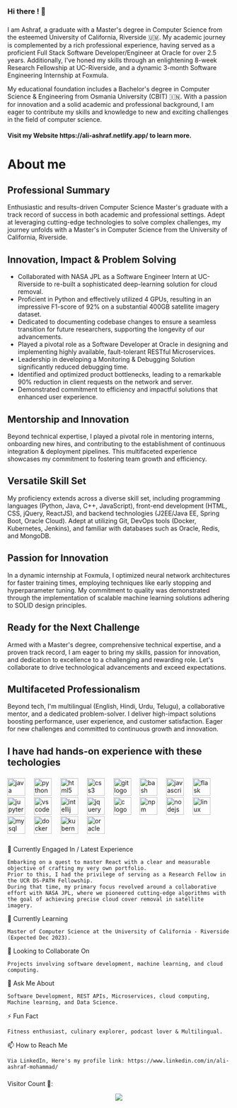 ### Hi there ! 👋

<!--
**mmaashraf/mmaashraf** is a ✨ _special_ ✨ repository because its `README.md` (this file) appears on your GitHub profile.

Here are some ideas to get you started:

- 🔭 I’m currently working on ...
- 🌱 I’m currently learning ...
- 👯 I’m looking to collaborate on ...
- 🤔 I’m looking for help with ...
- 💬 Ask me about ...
- 📫 How to reach me: ...
- 😄 Pronouns: ...
- ⚡ Fun fact: ...


-->


###

<p align="left">I am Ashraf, a graduate with a Master's degree in Computer Science from the esteemed University of California, Riverside 🇺🇲. My academic journey is complemented by a rich professional experience, having served as a proficient Full Stack Software Developer/Engineer at Oracle for over 2.5 years. Additionally, I've honed my skills through an enlightening 8-week Research Fellowship at UC-Riverside, and a dynamic 3-month Software Engineering Internship at Foxmula.

My educational foundation includes a Bachelor's degree in Computer Science & Engineering from Osmania University (CBIT) 🇮🇳. With a passion for innovation and a solid academic and professional background, I am eager to contribute my skills and knowledge to new and exciting challenges in the field of computer science.</p> 

<h4> Visit my Website https://ali-ashraf.netlify.app/ to learn more.</h4>

###

<h1 align="left">About me</h1>

###

<p align="left">
  <h2>Professional Summary</h2>

  <p>Enthusiastic and results-driven Computer Science Master's graduate with a track record of success in both academic and professional settings. Adept at leveraging cutting-edge technologies to solve complex challenges, my journey unfolds with a Master's in Computer Science from the University of California, Riverside.</p>


  <h2>Innovation, Impact & Problem Solving</h2>


  <ul>
    <li>Collaborated with NASA JPL as a Software Engineer Intern at UC-Riverside to re-built a sophisticated deep-learning solution for cloud removal.</li>
    <li>Proficient in Python and effectively utilized 4 GPUs, resulting in an impressive F1-score of 92% on a substantial 400GB satellite imagery dataset.</li>
    <li>Dedicated to documenting codebase changes to ensure a seamless transition for future researchers, supporting the longevity of our advancements.</li>
    <li>Played a pivotal role as a Software Developer at Oracle in designing and implementing highly available, fault-tolerant RESTful Microservices.</li>
    <li>Leadership in developing a Monitoring & Debugging Solution significantly reduced debugging time.</li>
    <li>Identified and optimized product bottlenecks, leading to a remarkable 90% reduction in client requests on the network and server.</li>
    <li>Demonstrated commitment to efficiency and impactful solutions that enhanced user experience.</li>
  </ul>



  <h2>Mentorship and Innovation</h2>

  <p>Beyond technical expertise, I played a pivotal role in mentoring interns, onboarding new hires, and contributing to the establishment of continuous integration & deployment pipelines. This multifaceted experience showcases my commitment to fostering team growth and efficiency.</p>

  <h2>Versatile Skill Set</h2>

  <p>My proficiency extends across a diverse skill set, including programming languages (Python, Java, C++, JavaScript), front-end development (HTML, CSS, jQuery, ReactJS), and backend technologies (J2EE/Java EE, Spring Boot, Oracle Cloud). Adept at utilizing Git, DevOps tools (Docker, Kubernetes, Jenkins), and familiar with databases such as Oracle, Redis, and MongoDB.</p>

  <h2>Passion for Innovation</h2>

  <p>In a dynamic internship at Foxmula, I optimized neural network architectures for faster training times, employing techniques like early stopping and hyperparameter tuning. My commitment to quality was demonstrated through the implementation of scalable machine learning solutions adhering to SOLID design principles.</p>

  <h2>Ready for the Next Challenge</h2>

  <p>Armed with a Master's degree, comprehensive technical expertise, and a proven track record, I am eager to bring my skills, passion for innovation, and dedication to excellence to a challenging and rewarding role. Let's collaborate to drive technological advancements and exceed expectations.</p>

  <h2>Multifaceted Professionalism</h2>

<p>Beyond tech, I'm multilingual (English, Hindi, Urdu, Telugu), a collaborative mentor, and a dedicated problem-solver. I deliver high-impact solutions boosting performance, user experience, and customer satisfaction. Eager for new challenges and committed to continuous growth and innovation.</p>

###

<h2 align="left">I have had hands-on experience with these techologies</h2>

###

<div align="left">
  <img src="https://cdn.jsdelivr.net/gh/devicons/devicon/icons/java/java-original.svg" height="40" alt="java logo"  />
  <img width="12" />
  <img src="https://cdn.jsdelivr.net/gh/devicons/devicon/icons/python/python-original.svg" height="40" alt="python logo"  />
  <img width="12" />
  <img src="https://cdn.jsdelivr.net/gh/devicons/devicon/icons/html5/html5-original.svg" height="40" alt="html5 logo"  />
  <img width="12" />
  <img src="https://cdn.jsdelivr.net/gh/devicons/devicon/icons/css3/css3-original.svg" height="40" alt="css3 logo"  />
  <img width="12" />
  <img src="https://cdn.jsdelivr.net/gh/devicons/devicon/icons/git/git-original.svg" height="40" alt="git logo"  />
  <img width="12" />
  <img src="https://cdn.jsdelivr.net/gh/devicons/devicon/icons/bash/bash-original.svg" height="40" alt="bash logo"  />
  <img width="12" />
  <img src="https://cdn.jsdelivr.net/gh/devicons/devicon/icons/javascript/javascript-original.svg" height="40" alt="javascript logo"  />
  <img width="12" />
  <img src="https://cdn.jsdelivr.net/gh/devicons/devicon/icons/flask/flask-original.svg" height="40" alt="flask logo"  />
  <img width="12" />
  <img src="https://cdn.jsdelivr.net/gh/devicons/devicon/icons/jupyter/jupyter-original.svg" height="40" alt="jupyter logo"  />
  <img width="12" />
  <img src="https://cdn.jsdelivr.net/gh/devicons/devicon/icons/vscode/vscode-original.svg" height="40" alt="vscode logo"  />
  <img width="12" />
  <img src="https://cdn.jsdelivr.net/gh/devicons/devicon/icons/intellij/intellij-original.svg" height="40" alt="intellij logo"  />
  <img width="12" />
  <img src="https://cdn.jsdelivr.net/gh/devicons/devicon/icons/jquery/jquery-original.svg" height="40" alt="jquery logo"  />
  <img width="12" />
  <img src="https://cdn.jsdelivr.net/gh/devicons/devicon/icons/c/c-original.svg" height="40" alt="c logo"  />
  <img width="12" />
  <img src="https://cdn.jsdelivr.net/gh/devicons/devicon/icons/npm/npm-original-wordmark.svg" height="40" alt="npm logo"  />
  <img width="12" />
  <img src="https://cdn.jsdelivr.net/gh/devicons/devicon/icons/nodejs/nodejs-original.svg" height="40" alt="nodejs logo"  />
  <img width="12" />
  <img src="https://cdn.jsdelivr.net/gh/devicons/devicon/icons/linux/linux-original.svg" height="40" alt="linux logo"  />
  <img width="12" />
  <img src="https://cdn.jsdelivr.net/gh/devicons/devicon/icons/mysql/mysql-original.svg" height="40" alt="mysql logo"  />
  <img width="12" />
  <img src="https://cdn.jsdelivr.net/gh/devicons/devicon/icons/docker/docker-original.svg" height="40" alt="docker logo"  />
  <img width="12" />
  <img src="https://cdn.jsdelivr.net/gh/devicons/devicon/icons/kubernetes/kubernetes-plain.svg" height="40" alt="kubernetes logo"  />
  <img width="12" />
  <img src="https://cdn.jsdelivr.net/gh/devicons/devicon/icons/oracle/oracle-original.svg" height="40" alt="oracle logo"  />
</div>

###
<div>

🔭 Currently Engaged In / Latest Experience

    Embarking on a quest to master React with a clear and measurable objective of crafting my very own portfolio. 
    Prior to this, I had the privilege of serving as a Research Fellow in the UCR DS-PATH Fellowship. 
    During that time, my primary focus revolved around a collaborative effort with NASA JPL, where we pioneered cutting-edge algorithms with the goal of achieving precise cloud cover removal in satellite imagery.

🌱 Currently Learning

    Master of Computer Science at the University of California - Riverside (Expected Dec 2023).

👯 Looking to Collaborate On

    Projects involving software development, machine learning, and cloud computing.

💬 Ask Me About

    Software Development, REST APIs, Microservices, cloud computing, Machine learning, and Data Science.
    
⚡ Fun Fact

    Fitness enthusiast, culinary explorer, podcast lover & Multilingual.

📫 How to Reach Me

    Via LinkedIn, Here's my profile link: https://www.linkedin.com/in/ali-ashraf-mohammad/


###
Visitor Count 👀:
<div align="center">
  <img src="https://profile-counter.glitch.me/mmaashraf/count.svg?"  />
</div>

###
